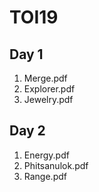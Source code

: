 # TOI19

## Day 1

1. Merge.pdf
2. Explorer.pdf
3. Jewelry.pdf

## Day 2

1. Energy.pdf
2. Phitsanulok.pdf
3. Range.pdf
